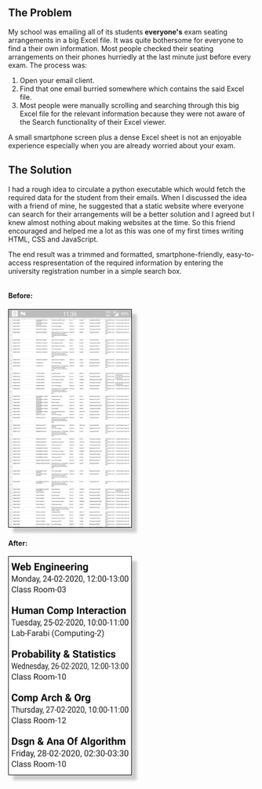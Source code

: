 <h2>The Problem</h2>
<p>
	My school was emailing all of its students <strong>everyone's</strong> exam seating arrangements in a big Excel file.
	It was quite bothersome for everyone to find a their own information. Most people checked their seating arrangements
	on their phones hurriedly at the last minute just before every exam. The process was:
	<ol>
		<li>Open your email client.</li>
		<li>Find that one email burried somewhere which contains the said Excel file.</li>
		<li>Most people were manually scrolling and searching through this big Excel file for the relevant information
			because they were not aware of the Search functionality of their Excel viewer.</li>
	</ol>
	A small smartphone screen plus a dense Excel sheet is not an enjoyable experience especially when you are already worried
	about your exam.
</p>

<h2>The Solution</h2>
<p>
	I had a rough idea to circulate a python executable which would fetch the required data for the student from their emails. When I
	discussed the idea with a friend of mine, he suggested that a static website where everyone can search for their arrangements
	will be a better solution and I agreed but I knew almost nothing about making websites at the time. So this friend encouraged
	and helped me a lot as this was one of my first times writing HTML, CSS and JavaScript.
</p>
<p>
	The end result was a trimmed and formatted, smartphone-friendly, easy-to-access respresentation of the required information
	by entering the university registration number in a simple search box.
</p>

<div style="display: inline-block;">
	<h4>Before:</h4>
	<img style="border: 1px solid black; box-shadow: 10px 10px 5px #ccc;" src="before_and_after/before.png" alt="Before Arrangements Finder" width="250">
</div>
<div style="display: inline-block;">
	<h4>After:</h4>
	<img style="border: 1px solid black; box-shadow: 10px 10px 5px #ccc;" src="before_and_after/after.png" alt="After Arrangements Finder" width="250">
</div>